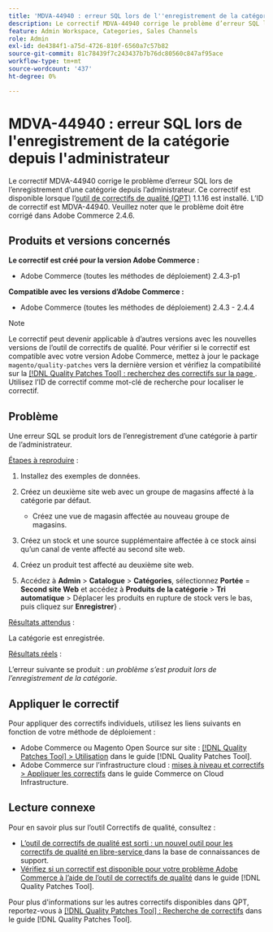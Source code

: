```yaml
---
title: 'MDVA-44940 : erreur SQL lors de l''enregistrement de la catégorie depuis l''administrateur'
description: Le correctif MDVA-44940 corrige le problème d’erreur SQL lors de l’enregistrement d’une catégorie depuis l’administrateur. Ce correctif est disponible lorsque l’[outil de correctifs de qualité (QPT)](https://experienceleague.adobe.com/en/docs/commerce-knowledge-base/kb/announcements/commerce-announcements/magento-quality-patches-released-new-tool-to-self-serve-quality-patches) 1.1.16 est installé. L’ID de correctif est MDVA-44940. Veuillez noter que le problème doit être corrigé dans Adobe Commerce 2.4.6.
feature: Admin Workspace, Categories, Sales Channels
role: Admin
exl-id: de4384f1-a75d-4726-810f-6560a7c57b82
source-git-commit: 81c78439f7c243437b7b76dc80560c847af95ace
workflow-type: tm+mt
source-wordcount: '437'
ht-degree: 0%

---
```


# MDVA-44940 : erreur SQL lors de l&#39;enregistrement de la catégorie depuis l&#39;administrateur

Le correctif MDVA-44940 corrige le problème d’erreur SQL lors de l’enregistrement d’une catégorie depuis l’administrateur. Ce correctif est disponible lorsque l’[outil de correctifs de qualité (QPT)](https://experienceleague.adobe.com/en/docs/commerce-knowledge-base/kb/announcements/commerce-announcements/magento-quality-patches-released-new-tool-to-self-serve-quality-patches) 1.1.16 est installé. L’ID de correctif est MDVA-44940. Veuillez noter que le problème doit être corrigé dans Adobe Commerce 2.4.6.

## Produits et versions concernés

**Le correctif est créé pour la version Adobe Commerce :**

* Adobe Commerce (toutes les méthodes de déploiement) 2.4.3-p1

**Compatible avec les versions d’Adobe Commerce :**

* Adobe Commerce (toutes les méthodes de déploiement) 2.4.3 - 2.4.4

>[!NOTE]
>
>Le correctif peut devenir applicable à d’autres versions avec les nouvelles versions de l’outil de correctifs de qualité. Pour vérifier si le correctif est compatible avec votre version Adobe Commerce, mettez à jour le package `magento/quality-patches` vers la dernière version et vérifiez la compatibilité sur la [[!DNL Quality Patches Tool] : recherchez des correctifs sur la page ](https://experienceleague.adobe.com/en/docs/commerce-knowledge-base/kb/announcements/commerce-announcements/magento-quality-patches-released-new-tool-to-self-serve-quality-patches). Utilisez l’ID de correctif comme mot-clé de recherche pour localiser le correctif.

## Problème

Une erreur SQL se produit lors de l’enregistrement d’une catégorie à partir de l’administrateur.

<u>Étapes à reproduire</u> :

1. Installez des exemples de données.
1. Créez un deuxième site web avec un groupe de magasins affecté à la catégorie par défaut.

   * Créez une vue de magasin affectée au nouveau groupe de magasins.

1. Créez un stock et une source supplémentaire affectée à ce stock ainsi qu’un canal de vente affecté au second site web.
1. Créez un produit test affecté au deuxième site web.
1. Accédez à **Admin** > **Catalogue** > **Catégories**, sélectionnez **Portée** = **Second site Web** et accédez à **Produits de la catégorie** > **Tri automatique** > Déplacer les produits en rupture de stock vers le bas, puis cliquez sur **Enregistrer**} .

<u>Résultats attendus</u> :

La catégorie est enregistrée.

<u>Résultats réels</u> :

L’erreur suivante se produit : *un problème s’est produit lors de l’enregistrement de la catégorie*.

## Appliquer le correctif

Pour appliquer des correctifs individuels, utilisez les liens suivants en fonction de votre méthode de déploiement :

* Adobe Commerce ou Magento Open Source sur site : [[!DNL Quality Patches Tool] > Utilisation](/help/tools/quality-patches-tool/usage.md) dans le guide [!DNL Quality Patches Tool].
* Adobe Commerce sur l’infrastructure cloud : [mises à niveau et correctifs > Appliquer les correctifs](https://experienceleague.adobe.com/docs/commerce-cloud-service/user-guide/develop/upgrade/apply-patches.html) dans le guide Commerce on Cloud Infrastructure.

## Lecture connexe

Pour en savoir plus sur l’outil Correctifs de qualité, consultez :

* [ L’outil de correctifs de qualité est sorti : un nouvel outil pour les correctifs de qualité en libre-service ](https://experienceleague.adobe.com/en/docs/commerce-knowledge-base/kb/announcements/commerce-announcements/magento-quality-patches-released-new-tool-to-self-serve-quality-patches) dans la base de connaissances de support.
* [Vérifiez si un correctif est disponible pour votre problème Adobe Commerce à l’aide de l’outil de correctifs de qualité](/help/tools/quality-patches-tool/patches-available-in-qpt/check-patch-for-magento-issue-with-magento-quality-patches.md) dans le guide [!DNL Quality Patches Tool].

Pour plus d&#39;informations sur les autres correctifs disponibles dans QPT, reportez-vous à [[!DNL Quality Patches Tool] : Recherche de correctifs](https://experienceleague.adobe.com/tools/commerce-quality-patches/index.html) dans le guide [!DNL Quality Patches Tool].
